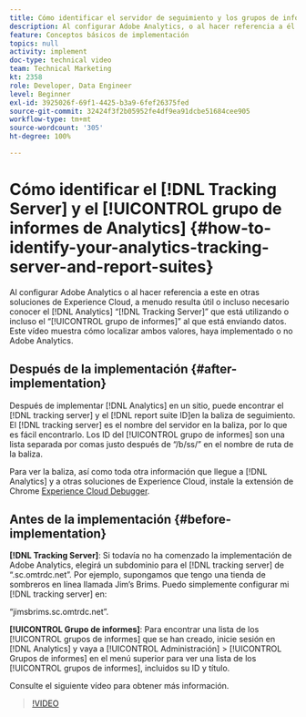 ```yaml
---
title: Cómo identificar el servidor de seguimiento y los grupos de informes de Analytics
description: Al configurar Adobe Analytics, o al hacer referencia a él en otras soluciones de Experience Cloud, a menudo resulta útil o incluso necesario conocer el servidor de seguimiento de Analytics que está utilizando, o incluso el grupo de informes al que está enviando datos. Este vídeo muestra cómo localizar ambos valores, haya implementado o no Adobe Analytics.
feature: Conceptos básicos de implementación
topics: null
activity: implement
doc-type: technical video
team: Technical Marketing
kt: 2358
role: Developer, Data Engineer
level: Beginner
exl-id: 3925026f-69f1-4425-b3a9-6fef26375fed
source-git-commit: 32424f3f2b05952fe4df9ea91dcbe51684cee905
workflow-type: tm+mt
source-wordcount: '305'
ht-degree: 100%

---
```


# Cómo identificar el [!DNL Tracking Server] y el [!UICONTROL grupo de informes de Analytics] {#how-to-identify-your-analytics-tracking-server-and-report-suites}

Al configurar Adobe Analytics o al hacer referencia a este en otras soluciones de Experience Cloud, a menudo resulta útil o incluso necesario conocer el [!DNL Analytics] “[!DNL Tracking Server]” que está utilizando o incluso el “[!UICONTROL grupo de informes]” al que está enviando datos. Este vídeo muestra cómo localizar ambos valores, haya implementado o no Adobe Analytics.

## Después de la implementación {#after-implementation}

Después de implementar [!DNL Analytics] en un sitio, puede encontrar el [!DNL tracking server] y el [!DNL report suite ID]en la baliza de seguimiento. El [!DNL tracking server] es el nombre del servidor en la baliza, por lo que es fácil encontrarlo. Los ID del [!UICONTROL grupo de informes] son una lista separada por comas justo después de “/b/ss/” en el nombre de ruta de la baliza.

Para ver la baliza, así como toda otra información que llegue a [!DNL Analytics] y a otras soluciones de Experience Cloud, instale la extensión de Chrome [Experience Cloud Debugger](https://chrome.google.com/webstore/detail/adobe-experience-cloud-de/ocdmogmohccmeicdhlhhgepeaijenapj?hl=es).

## Antes de la implementación {#before-implementation}

**[!DNL Tracking Server]**: Si todavía no ha comenzado la implementación de Adobe Analytics, elegirá un subdominio para el [!DNL tracking server] de “.sc.omtrdc.net”. Por ejemplo, supongamos que tengo una tienda de sombreros en línea llamada Jim’s Brims. Puedo simplemente configurar mi [!DNL tracking server] en:

“jimsbrims.sc.omtrdc.net”.

**[!UICONTROL Grupo de informes]**: Para encontrar una lista de los [!UICONTROL grupos de informes] que se han creado, inicie sesión en [!DNL Analytics] y vaya a [!UICONTROL Administración] > [!UICONTROL Grupos de informes] en el menú superior para ver una lista de los [!UICONTROL grupos de informes], incluidos su ID y título.

Consulte el siguiente vídeo para obtener más información.

>[!VIDEO](https://video.tv.adobe.com/v/26061/?quality=12)
